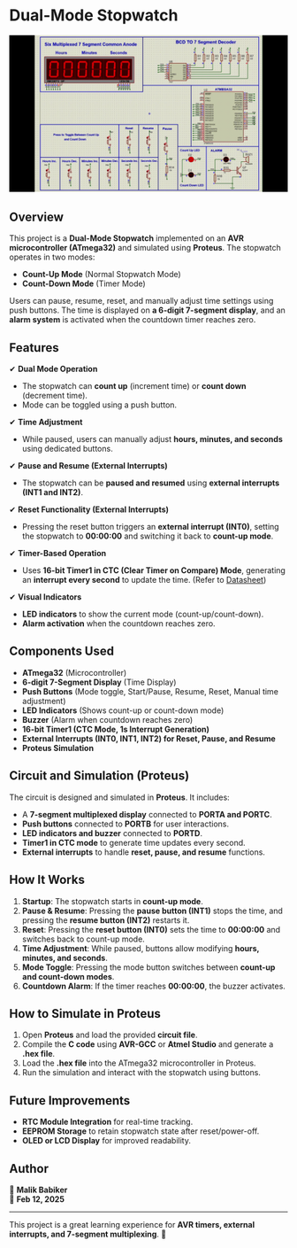 # Dual-Mode Stopwatch  

![Dual Mode Stopwatch](Proteus/Dual_Stopwatch.gif) 

## Overview  
This project is a **Dual-Mode Stopwatch** implemented on an **AVR microcontroller (ATmega32)** and simulated using **Proteus**. The stopwatch operates in two modes:  

- **Count-Up Mode** (Normal Stopwatch Mode)  
- **Count-Down Mode** (Timer Mode)  

Users can pause, resume, reset, and manually adjust time settings using push buttons. The time is displayed on **a 6-digit 7-segment display**, and an **alarm system** is activated when the countdown timer reaches zero.  

## Features  
✔ **Dual Mode Operation**  
- The stopwatch can **count up** (increment time) or **count down** (decrement time).  
- Mode can be toggled using a push button.  

✔ **Time Adjustment**  
- While paused, users can manually adjust **hours, minutes, and seconds** using dedicated buttons.  

✔ **Pause and Resume (External Interrupts)**  
- The stopwatch can be **paused and resumed** using **external interrupts (INT1 and INT2)**.  

✔ **Reset Functionality (External Interrupts)**  
- Pressing the reset button triggers an **external interrupt (INT0)**, setting the stopwatch to **00:00:00** and switching it back to **count-up mode**.  

✔ **Timer-Based Operation**  
- Uses **16-bit Timer1 in CTC (Clear Timer on Compare) Mode**, generating an **interrupt every second** to update the time. (Refer to [Datasheet](./docs/ATmega32.pdf))

✔ **Visual Indicators**  
- **LED indicators** to show the current mode (count-up/count-down).  
- **Alarm activation** when the countdown reaches zero.  

## Components Used  
- **ATmega32** (Microcontroller)  
- **6-digit 7-Segment Display** (Time Display)  
- **Push Buttons** (Mode toggle, Start/Pause, Resume, Reset, Manual time adjustment)  
- **LED Indicators** (Shows count-up or count-down mode)  
- **Buzzer** (Alarm when countdown reaches zero)  
- **16-bit Timer1 (CTC Mode, 1s Interrupt Generation)**  
- **External Interrupts (INT0, INT1, INT2) for Reset, Pause, and Resume**  
- **Proteus Simulation**  

## Circuit and Simulation (Proteus)  
The circuit is designed and simulated in **Proteus**. It includes:  
- A **7-segment multiplexed display** connected to **PORTA and PORTC**.  
- **Push buttons** connected to **PORTB** for user interactions.  
- **LED indicators and buzzer** connected to **PORTD**.  
- **Timer1 in CTC mode** to generate time updates every second.  
- **External interrupts** to handle **reset, pause, and resume** functions.  

## How It Works  
1. **Startup**: The stopwatch starts in **count-up mode**.  
2. **Pause & Resume**: Pressing the **pause button (INT1)** stops the time, and pressing the **resume button (INT2)** restarts it.  
3. **Reset**: Pressing the **reset button (INT0)** sets the time to **00:00:00** and switches back to count-up mode.  
4. **Time Adjustment**: While paused, buttons allow modifying **hours, minutes, and seconds**.  
5. **Mode Toggle**: Pressing the mode button switches between **count-up and count-down modes**.  
6. **Countdown Alarm**: If the timer reaches **00:00:00**, the buzzer activates.  

## How to Simulate in Proteus  
1. Open **Proteus** and load the provided **circuit file**.  
2. Compile the **C code** using **AVR-GCC** or **Atmel Studio** and generate a **.hex file**.  
3. Load the **.hex file** into the ATmega32 microcontroller in Proteus.  
4. Run the simulation and interact with the stopwatch using buttons.  

## Future Improvements  
- **RTC Module Integration** for real-time tracking.  
- **EEPROM Storage** to retain stopwatch state after reset/power-off.  
- **OLED or LCD Display** for improved readability.  

## Author  
👤 **Malik Babiker**  
📅 **Feb 12, 2025**  

---

This project is a great learning experience for **AVR timers, external interrupts, and 7-segment multiplexing**. 🚀
